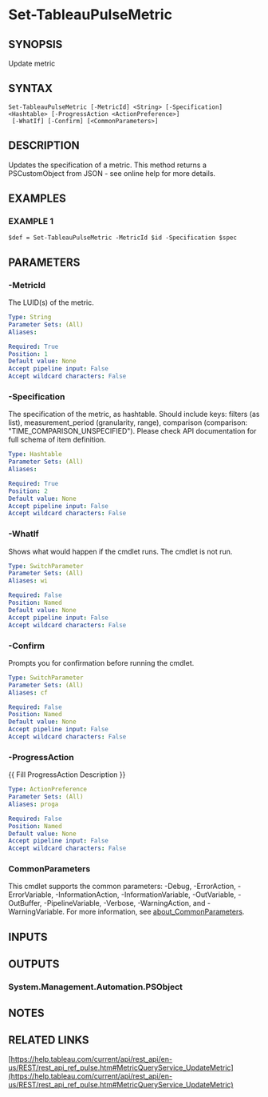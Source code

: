# Set-TableauPulseMetric

## SYNOPSIS
Update metric

## SYNTAX

```
Set-TableauPulseMetric [-MetricId] <String> [-Specification] <Hashtable> [-ProgressAction <ActionPreference>]
 [-WhatIf] [-Confirm] [<CommonParameters>]
```

## DESCRIPTION
Updates the specification of a metric.
This method returns a PSCustomObject from JSON - see online help for more details.

## EXAMPLES

### EXAMPLE 1
```
$def = Set-TableauPulseMetric -MetricId $id -Specification $spec
```

## PARAMETERS

### -MetricId
The LUID(s) of the metric.

```yaml
Type: String
Parameter Sets: (All)
Aliases:

Required: True
Position: 1
Default value: None
Accept pipeline input: False
Accept wildcard characters: False
```

### -Specification
The specification of the metric, as hashtable.
Should include keys: filters (as list), measurement_period (granularity, range), comparison (comparison: "TIME_COMPARISON_UNSPECIFIED").
Please check API documentation for full schema of item definition.

```yaml
Type: Hashtable
Parameter Sets: (All)
Aliases:

Required: True
Position: 2
Default value: None
Accept pipeline input: False
Accept wildcard characters: False
```

### -WhatIf
Shows what would happen if the cmdlet runs.
The cmdlet is not run.

```yaml
Type: SwitchParameter
Parameter Sets: (All)
Aliases: wi

Required: False
Position: Named
Default value: None
Accept pipeline input: False
Accept wildcard characters: False
```

### -Confirm
Prompts you for confirmation before running the cmdlet.

```yaml
Type: SwitchParameter
Parameter Sets: (All)
Aliases: cf

Required: False
Position: Named
Default value: None
Accept pipeline input: False
Accept wildcard characters: False
```

### -ProgressAction
{{ Fill ProgressAction Description }}

```yaml
Type: ActionPreference
Parameter Sets: (All)
Aliases: proga

Required: False
Position: Named
Default value: None
Accept pipeline input: False
Accept wildcard characters: False
```

### CommonParameters
This cmdlet supports the common parameters: -Debug, -ErrorAction, -ErrorVariable, -InformationAction, -InformationVariable, -OutVariable, -OutBuffer, -PipelineVariable, -Verbose, -WarningAction, and -WarningVariable. For more information, see [about_CommonParameters](http://go.microsoft.com/fwlink/?LinkID=113216).

## INPUTS

## OUTPUTS

### System.Management.Automation.PSObject
## NOTES

## RELATED LINKS

[https://help.tableau.com/current/api/rest_api/en-us/REST/rest_api_ref_pulse.htm#MetricQueryService_UpdateMetric](https://help.tableau.com/current/api/rest_api/en-us/REST/rest_api_ref_pulse.htm#MetricQueryService_UpdateMetric)

